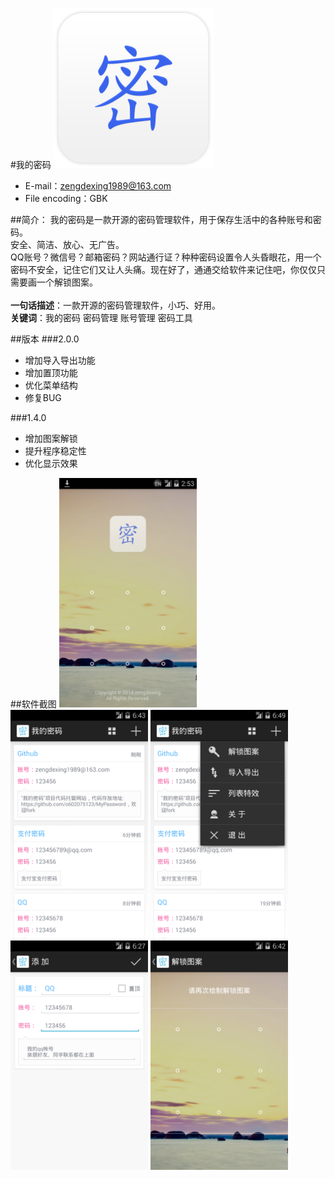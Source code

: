 #我的密码
<img src="MyPassword/ic_launcher-web.png" width="256px"/>

* E-mail：zengdexing1989@163.com
* File encoding：GBK

##简介：
我的密码是一款开源的密码管理软件，用于保存生活中的各种账号和密码。<br />
安全、简洁、放心、无广告。<br />
QQ账号？微信号？邮箱密码？网站通行证？种种密码设置令人头昏眼花，用一个密码不安全，记住它们又让人头痛。现在好了，通通交给软件来记住吧，你仅仅只需要画一个解锁图案。<br />
<br />
<strong>一句话描述</strong>：一款开源的密码管理软件，小巧、好用。<br />
<strong>关键词</strong>：我的密码 密码管理 账号管理 密码工具<br />

##版本
###2.0.0
- 增加导入导出功能
- 增加置顶功能
- 优化菜单结构
- 修复BUG

###1.4.0
- 增加图案解锁
- 提升程序稳定性
- 优化显示效果

##软件截图
<img src="Screenshot/01.png" width="220px"/>
<img src="Screenshot/02.png" width="220px"/>
<img src="Screenshot/03.png" width="220px"/>
<img src="Screenshot/04.png" width="220px"/>
<img src="Screenshot/05.png" width="220px"/>
